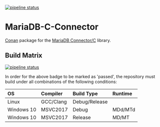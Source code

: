 [![pipeline status](http://git.stabletec.com/conan/mariadb-c-connector/badges/latest/pipeline.svg)](http://git.stabletec.com/conan/mariadb-c-connector/commits/latest)

# MariaDB-C-Connector

[Conan](https://www.conan.io/) package for the [MariaDB Connector/C](https://mariadb.com/kb/en/library/mariadb-connector-c/) library.

## Build Matrix

[![pipeline status](http://git.stabletec.com/conan/mariadb-c-connector/badges/latest/pipeline.svg)](http://git.stabletec.com/conan/mariadb-c-connector/commits/latest)

In order for the above badge to be marked as 'passed', the repository must build under all combinations of the following conditions:

| OS         | Compiler  | Build Type    | Runtime |
|:-----------|:----------|:--------------|:--------|
| Linux      | GCC/Clang | Debug/Release |         |
| Windows 10 | MSVC2017  | Debug         | MDd/MTd |
| Windows 10 | MSVC2017  | Release       | MD/MT   |
